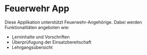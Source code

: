 # Feuerwehr App

Diese Applikation unterstützt Feuerwehr-Angehörige. Dabei werden Funktionalitäten angeboten wie:

- Lerninhalte und Vorschriften
- Überprüfugung der Einsatzbereitschaft
- Lehrgangsübersicht
